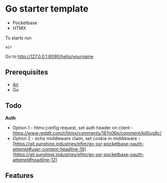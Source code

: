 # Go starter template

-   Pocketbase
-   HTMX

To starts run

```
air
```

Go to http://127.0.0.1:8090/hello/yourname

## Prerequisites

-   [Air](https://github.com/cosmtrek/air)
-   Go

## Todo

**Auth**

-   Option 1 - htmx:config request, set auth header on client - https://www.reddit.com/r/htmx/comments/187n06e/comment/kd5ug8c/
-   Option 2 - echo middleware claim, set cookie in middleware - [https://git.sunshine.industries/efim/go-ssr-pocketbase-oauth-attempt#user-content-headline-19](https://git.sunshine.industries/efim/go-ssr-pocketbase-oauth-attempt#headline-12)

## Features
